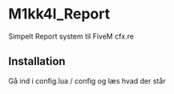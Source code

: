 # M1kk4l_Report
Simpelt Report system til FiveM cfx.re

## Installation

Gå ind i config.lua / config og læs hvad der står
